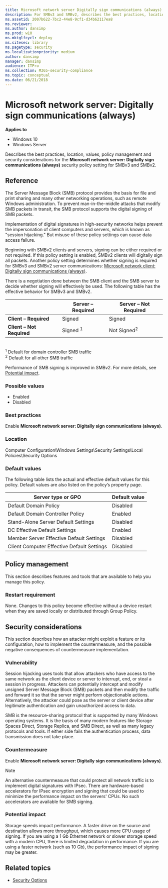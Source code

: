 ```yaml
---
title: Microsoft network server Digitally sign communications (always) (Windows 10)
description: For SMBv3 and SMBv2, describes the best practices, location, values, policy management and security considerations for the Microsoft network server Digitally sign communications (always) security policy setting.
ms.assetid: 2007b622-7bc2-44e8-9cf1-d34b62117ea8
ms.reviewer: 
ms.author: dansimp
ms.prod: w10
ms.mktglfcycl: deploy
ms.sitesec: library
ms.pagetype: security
ms.localizationpriority: medium
author: dansimp
manager: dansimp
audience: ITPro
ms.collection: M365-security-compliance
ms.topic: conceptual
ms.date: 06/21/2018
---
```


# Microsoft network server: Digitally sign communications (always)

**Applies to**
-   Windows 10
-   Windows Server

Describes the best practices, location, values, policy management and security considerations for the **Microsoft network server: Digitally sign communications (always)** security policy setting for SMBv3 and SMBv2.

## Reference

The Server Message Block (SMB) protocol provides the basis for file and print sharing and many other networking operations, such as remote Windows administration. To prevent man-in-the-middle attacks that modify SMB packets in transit, the SMB protocol supports the digital signing of SMB packets. 

Implementation of digital signatures in high-security networks helps prevent the impersonation of client computers and servers, which is known as "session hijacking." But misuse of these policy settings can cause data access failure.

Beginning with SMBv2 clients and servers, signing can be either required or not required. If this policy setting is enabled, SMBv2 clients will digitally sign all packets. Another policy setting determines whether signing is required for SMBv3 and SMBv2 server communications: [Microsoft network client: Digitally sign communications (always)](microsoft-network-client-digitally-sign-communications-always.md).

There is a negotiation done between the SMB client and the SMB server to decide whether signing will effectively be used. The following table has the effective behavior for SMBv3 and SMBv2.


|                           |  Server – Required  | Server – Not Required  |
|---------------------------|---------------------|------------------------|
|   **Client – Required**   |       Signed        |         Signed         |
| **Client – Not Required** | Signed <sup>1</sup> | Not Signed<sup>2</sup> |

</br>
<sup>1</sup> Default for domain controller SMB traffic</br>
<sup>2</sup> Default for all other SMB traffic

Performance of SMB signing is improved in SMBv2. For more details, see [Potential impact](#potential-impact). 

### Possible values

-   Enabled
-   Disabled

### Best practices

Enable **Microsoft network server: Digitally sign communications (always)**.

### Location

Computer Configuration\\Windows Settings\\Security Settings\\Local Policies\\Security Options

### Default values

The following table lists the actual and effective default values for this policy. Default values are also listed on the policy’s property page.

| Server type or GPO | Default value |
| - | - |
| Default Domain Policy| Disabled|
| Default Domain Controller Policy | Enabled| 
| Stand-Alone Server Default Settings | Disabled| 
| DC Effective Default Settings | Enabled| 
| Member Server Effective Default Settings| Disabled| 
| Client Computer Effective Default Settings | Disabled| 

## Policy management

This section describes features and tools that are available to help you manage this policy.

### Restart requirement

None. Changes to this policy become effective without a device restart when they are saved locally or distributed through Group Policy.

## Security considerations

This section describes how an attacker might exploit a feature or its configuration, how to implement the countermeasure, and the possible negative consequences of countermeasure implementation.

### Vulnerability

Session hijacking uses tools that allow attackers who have access to the same network as the client device or server to interrupt, end, or steal a session in progress. Attackers can potentially intercept and modify unsigned Server Message Block (SMB) packets and then modify the traffic and forward it so that the server might perform objectionable actions. Alternatively, the attacker could pose as the server or client device after legitimate authentication and gain unauthorized access to data.

SMB is the resource-sharing protocol that is supported by many Windows operating systems. It is the basis of many modern features like Storage Spaces Direct, Storage Replica, and SMB Direct, as well as many legacy protocols and tools. If either side fails the authentication process, data transmission does not take place.

### Countermeasure

Enable **Microsoft network server: Digitally sign communications (always)**.

>[!NOTE]  
>An alternative countermeasure that could protect all network traffic is to implement digital signatures with IPsec. There are hardware-based accelerators for IPsec encryption and signing that could be used to minimize the performance impact on the servers' CPUs. No such accelerators are available for SMB signing.

### Potential impact

Storage speeds impact performance. A faster drive on the source and destination allows more throughput, which causes more CPU usage of signing. If you are using a 1 Gb Ethernet network or slower storage speed with a modern CPU, there is limited degradation in performance. If you are using a faster network (such as 10 Gb), the performance impact of signing may be greater.

## Related topics

- [Security Options](security-options.md)
